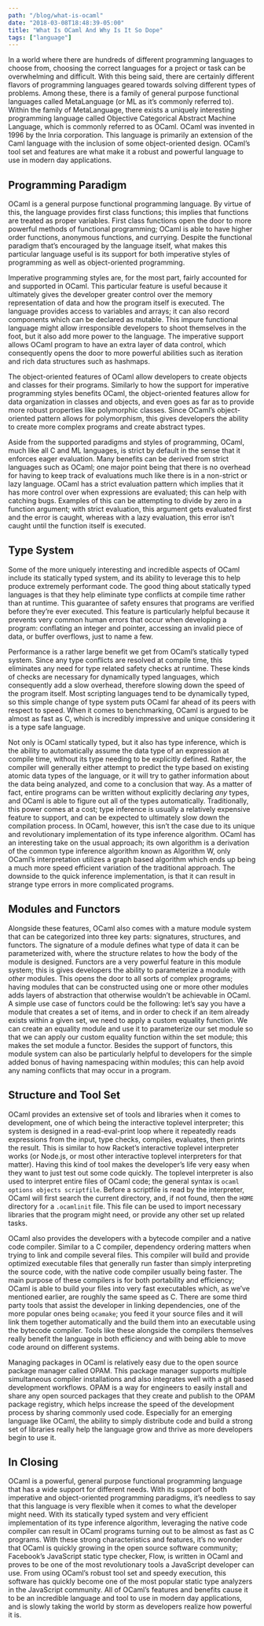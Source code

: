 ```yaml
---
path: "/blog/what-is-ocaml"
date: "2018-03-08T18:48:39-05:00"
title: "What Is OCaml And Why Is It So Dope"
tags: ["language"]
---
```


In a world where there are hundreds of different programming languages to
choose from, choosing the correct languages for a project or task can be
overwhelming and difficult. With this being said, there are certainly different
flavors of programming languages geared towards solving different types of
problems. Among these, there is a family of general purpose functional
languages called MetaLanguage (or ML as it’s commonly referred to). Within the
family of MetaLanguage, there exists a uniquely interesting programming
language called Objective Categorical Abstract Machine Language, which is
commonly referred to as OCaml. OCaml was invented in 1996 by the Inria
corporation. This language is primarily an extension of the Caml language
with the inclusion of some object-oriented design. OCaml’s tool set and
features are what make it a robust and powerful language to use in modern day
applications.

## Programming Paradigm

OCaml is a general purpose functional programming language. By virtue of this,
the language provides first class functions; this implies that functions are
treated as proper variables. First class functions open the door to more
powerful methods of functional programming; OCaml is able to have higher order
functions, anonymous functions, and currying. Despite the functional paradigm
that’s encouraged by the language itself, what makes this particular language
useful is its support for both imperative styles of programming as well as
object-oriented programming.

Imperative programming styles are, for the most part, fairly accounted for and
supported in OCaml. This particular feature is useful because it ultimately
gives the developer greater control over the memory representation of data and
how the program itself is executed. The language provides access to variables
and arrays; it can also record components which can be declared as mutable.
This impure functional language might allow irresponsible developers to shoot
themselves in the foot, but it also add more power to the language. The
imperative support allows OCaml program to have an extra layer of data control,
which consequently opens the door to more powerful abilities such as iteration
and rich data structures such as hashmaps.

The object-oriented features of OCaml allow developers to create objects and
classes for their programs. Similarly to how the support for imperative
programming styles benefits OCaml, the object-oriented features allow for data
organization in classes and objects, and even goes as far as to provide more
robust properties like polymorphic classes. Since OCaml’s object-oriented
pattern allows for polymorphism, this gives developers the ability to create
more complex programs and create abstract types.

Aside from the supported paradigms and styles of programming, OCaml, much like
all C and ML languages, is strict by default in the sense that it enforces
eager evaluation. Many benefits can be derived from strict languages such as
OCaml; one major point being that there is no overhead for having to keep track
of evaluations much like there is in a non-strict or lazy language. OCaml has a
strict evaluation pattern which implies that it has more control over when
expressions are evaluated; this can help with catching bugs. Examples of this
can be attempting to divide by zero in a function argument; with strict
evaluation, this argument gets evaluated first and the error is caught, whereas
with a lazy evaluation, this error isn’t caught until the function itself is
executed.

## Type System

Some of the more uniquely interesting and incredible aspects of OCaml include
its statically typed system, and its ability to leverage this to help produce
extremely performant code. The good thing about statically typed languages is
that they help eliminate type conflicts at compile time rather than at runtime.
This guarantee of safety ensures that programs are verified before they’re ever
executed. This feature is particularly helpful because it prevents very
common human errors that occur when developing a program: conflating an integer
and pointer, accessing an invalid piece of data, or buffer overflows, just to
name a few.

Performance is a rather large benefit we get from OCaml’s statically typed
system. Since any type conflicts are resolved at compile time, this eliminates
any need for type related safety checks at runtime. These kinds of checks are
necessary for dynamically typed languages, which consequently add a slow
overhead, therefore slowing down the speed of the program itself. Most
scripting languages tend to be dynamically typed, so this simple change of
type system puts OCaml far ahead of its peers with respect to speed. When it
comes to benchmarking, OCaml is argued to be almost as fast as C, which is
incredibly impressive and unique considering it is a type safe language.

Not only is OCaml statically typed, but it also has type inference, which is
the ability to automatically assume the data type of an expression at compile
time, without its type needing to be explicitly defined. Rather, the compiler
will generally either attempt to predict the type based on existing atomic data
types of the language, or it will try to gather information about the data
being analyzed, and come to a conclusion that way. As a matter of fact, entire
programs can be written without explicitly declaring _any_ types, and OCaml is
able to figure out all of the types automatically. Traditionally, this power
comes at a cost; type inference is usually a relatively expensive feature to
support, and can be expected to ultimately slow down the compilation process.
In OCaml, however, this isn’t the case due to its unique and revolutionary
implementation of its type inference algorithm. OCaml has an interesting take
on the usual approach; its own algorithm is a derivation of the common type
inference algorithm known as Algorithm W, only OCaml’s interpretation utilizes
a graph based algorithm which ends up being a much more speed efficient
variation of the traditional approach. The downside to the quick inference
implementation, is that it can result in strange type errors in more
complicated programs.

## Modules and Functors

Alongside these features, OCaml also comes with a mature module system that can
be categorized into three key parts: signatures, structures, and functors. The
signature of a module defines what type of data it can be parameterized with,
where the structure relates to how the body of the module is designed. Functors
are a very powerful feature in this module system; this is gives developers the
ability to parameterize a module with _other_ modules. This opens the door
to all sorts of complex programs; having modules that can be constructed using
one or more other modules adds layers of abstraction that otherwise wouldn’t be
achievable in OCaml. A simple use case of functors could be the following:
let’s say you have a module that creates a set of items, and in order to check
if an item already exists within a given set, we need to apply a custom
equality function. We can create an equality module and use it to parameterize
our set module so that we can apply our custom equality function within the set
module; this makes the set module a functor. Besides the support of functors,
this module system can also be particularly helpful to developers for the
simple added bonus of having namespacing within modules; this can help avoid
any naming conflicts that may occur in a program.

## Structure and Tool Set

OCaml provides an extensive set of tools and libraries when it comes to
development, one of which being the interactive toplevel interpreter; this
system is designed in a read-eval-print loop where it repeatedly reads
expressions from the input, type checks, compiles, evaluates, then prints the
result. This is similar to how Racket’s interactive toplevel interpreter
works (or Node.js, or most other interactive toplevel interpreters for that
matter). Having this kind of tool makes the developer’s life very easy when
they want to just test out some code quickly. The toplevel interpreter is also
used to interpret entire files of OCaml code; the general syntax is `ocaml
options objects scriptfile`. Before a scriptfile is read by the interpreter,
OCaml will first search the current directory, and, if not found, then the
`HOME` directory for a `.ocamlinit` file. This file can be used to import
necessary libraries that the program might need, or provide any other set up
related tasks.

OCaml also provides the developers with a bytecode compiler and a native code
compiler. Similar to a C compiler, dependency ordering matters when trying to
link and compile several files. This compiler will build and provide optimized
executable files that generally run faster than simply interpreting the source
code, with the native code compiler usually being faster. The main purpose
of these compilers is for both portability and efficiency; OCaml is able to
build your files into very fast executables which, as we’ve mentioned earlier,
are roughly the same speed as C. There are some third party tools that
assist the developer in linking dependencies, one of the more popular ones
being `ocamake`; you feed it your source files and it will link them together
automatically and the build them into an executable using the bytecode
compiler. Tools like these alongside the compilers themselves really benefit
the language in both efficiency and with being able to move code around on
different systems.

Managing packages in OCaml is relatively easy due to the open source package
manager called OPAM. This package manager supports multiple simultaneous
compiler installations and also integrates well with a git based development
workflows. OPAM is a way for engineers to easily install and share any open
sourced packages that they create and publish to the OPAM package registry,
which helps increase the speed of the development process by sharing commonly
used code. Especially for an emerging language like OCaml, the ability to
simply distribute code and build a strong set of libraries really help the
language grow and thrive as more developers begin to use it.

## In Closing

OCaml is a powerful, general purpose functional programming language that has a
wide support for different needs. With its support of both imperative and
object-oriented programming paradigms, it’s needless to say that this language
is very flexible when it comes to what the developer might need. With its
statically typed system and very efficient implementation of its type inference
algorithm, leveraging the native code compiler can result in OCaml programs
turning out to be almost as fast as C programs. With these strong
characteristics and features, it’s no wonder that OCaml is quickly growing in
the open source software community; Facebook’s JavaScript static type checker,
Flow, is written in OCaml and proves to be one of the most revolutionary
tools a JavaScript developer can use. From using OCaml’s robust tool set and
speedy execution, this software has quickly become one of the most popular
static type analyzers in the JavaScript community. All of OCaml’s features and
benefits cause it to be an incredible language and tool to use in modern day
applications, and is slowly taking the world by storm as developers realize how
powerful it is.
